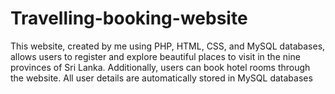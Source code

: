 # Travelling-booking-website
This website, created by me using PHP, HTML, CSS, and MySQL databases, allows users to register and explore beautiful places to visit in the nine provinces of Sri Lanka. Additionally, users can book hotel rooms through the website. All user details are automatically stored in MySQL databases
